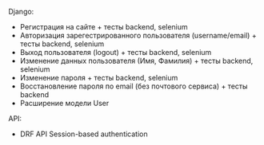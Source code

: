 Django:  
- Регистрация на сайте + тесты backend, selenium  
- Авторизация зарегестрированного пользователя (username/email) + тесты backend, selenium
- Выход пользователя (logout) + тесты backend, selenium  
- Изменение данных пользователя (Имя, Фамилия) + тесты backend, selenium  
- Изменение пароля + тесты backend, selenium    
- Восстановление пароля по email (без почтового сервиса) + тесты backend  
- Расширение модели User


API:
- DRF API Session-based authentication  
